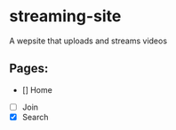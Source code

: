 # streaming-site

A wepsite that uploads and streams videos

## Pages:

- [] Home
- [ ] Join
- [x] Search
